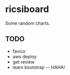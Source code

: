 # ricsiboard

Some random charts.

## TODO

* favico
* aws deploy
* get review
* learn bootstrap -- HAHA!
